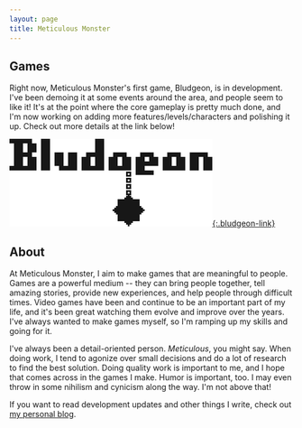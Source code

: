 ```yaml
---
layout: page
title: Meticulous Monster
---
```


## Games

Right now, Meticulous Monster's first game, Bludgeon, is in development. I've been demoing it at some events around the area, and people seem to like it! It's at the point where the core gameplay is pretty much done, and I'm now working on adding more features/levels/characters and polishing it up. Check out more details at the link below!

[![Bludgeon](/images/bludgeon/bludgeon-logo.png){:.bludgeon-link}](/bludgeon)

## About

At Meticulous Monster, I aim to make games that are meaningful to people. Games are a powerful medium -- they can bring people together, tell amazing stories, provide new experiences, and help people through difficult times. Video games have been and continue to be an important part of my life, and it's been great watching them evolve and improve over the years. I've always wanted to make games myself, so I'm ramping up my skills and going for it.

I've always been a detail-oriented person. *Meticulous*, you might say. When doing work, I tend to agonize over small decisions and do a lot of research to find the best solution. Doing quality work is important to me, and I hope that comes across in the games I make. Humor is important, too. I may even throw in some nihilism and cynicism along the way. I'm not above that!

If you want to read development updates and other things I write, check out [my personal blog](https://colececil.io/).